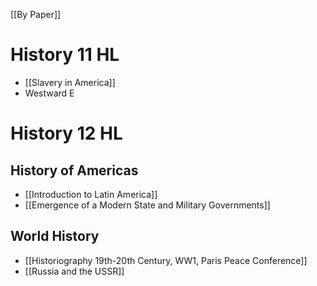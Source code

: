 [[By Paper]]
# History 11 HL
- [[Slavery in America]]
- Westward E
# History 12 HL
## History of Americas
- [[Introduction to Latin America]]
- [[Emergence of a Modern State and Military Governments]]

## World History
- [[Historiography 19th-20th Century, WW1, Paris Peace Conference]]
- [[Russia and the USSR]]

